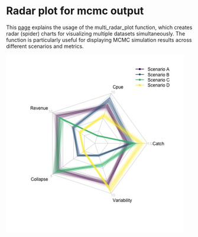# Radar plot for mcmc output
This [page](https://robertahrens.github.io/radar_plot_mcmc/assets/quarto-doc.html) explains the usage of the multi_radar_plot function, which creates radar (spider) charts for visualizing multiple datasets simultaneously. The function is particularly useful for displaying MCMC simulation results across different scenarios and metrics.

![](https://github.com/robertahrens/radar_plot_mcmc/blob/main/assets/static/example_plot.jpg)
